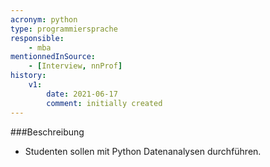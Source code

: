 ```yaml
---
acronym: python
type: programmiersprache
responsible:
    - mba
mentionnedInSource:
    - [Interview, nnProf]
history:
    v1:
        date: 2021-06-17
        comment: initially created
---
```


###Beschreibung
+ Studenten sollen mit Python Datenanalysen durchführen.

